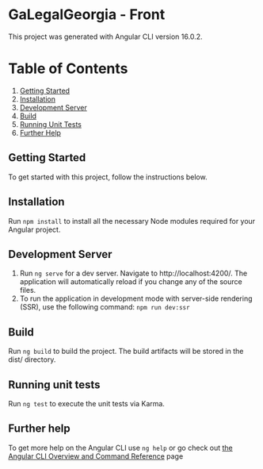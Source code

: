 # GaLegalGeorgia - Front

This project was generated with Angular CLI version 16.0.2.

# Table of Contents 
1. [Getting Started](#getting-started)
2.  [Installation](#installation) 
3. [Development Server](#development-server) 
4. [Build](#build) 
5. [Running Unit Tests](#running-unit-tests)
6. [Further Help](#running-unit-tests)



## Getting Started

 To get started with this project, follow the instructions below.

## Installation

  Run `npm install` to install all the necessary Node modules required for your Angular project.


## Development Server
1. Run `ng serve` for a dev server. Navigate to http://localhost:4200/. The application will automatically reload if you change any of the source files.
2. To run the application in development mode with server-side rendering (SSR), use the following command:
`npm run dev:ssr`

## Build

Run `ng build` to build the project. The build artifacts will be stored in the dist/ directory.


## Running unit tests

Run `ng test` to execute the unit tests via Karma.

## Further help
To get more help on the Angular CLI use `ng help` or go check out [the Angular CLI Overview and Command Reference](https://angular.io/cli) page
